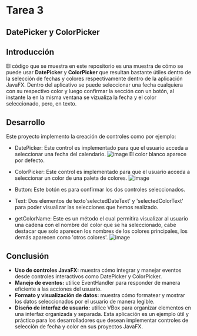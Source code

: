 # Tarea 3

## DatePicker y ColorPicker

## Introducción 
El código que se muestra en este repositorio es una muestra de cómo se puede usar **DatePicker** y **ColorPicker** que resultan bastante útiles dentro de la selección de fechas y colores respectivamente dentro de la aplicación JavaFX. Dentro del aplicativo se puede seleccionar una fecha cualquiera con su respectivo color y luego confirmar la sección con un botón, al instante la en la misma ventana se vizualiza la fecha y el color seleccionado, pero, en texto. 
## Desarrollo
Este proyecto implemento la creación de controles como por ejemplo:
- DatePicker: Este control es implementado para que el usuario acceda a seleccionar una fecha del calendario.
![image](https://github.com/Yadira-Quinde/Tareas3-Programacion/assets/168947646/feb7f7c9-133b-44b8-bcbe-bb91eb74f8ef)
El color blanco aparece por defecto. 
- ColorPicker: Este control es implementado para que el usuario acceda a seleccionar un color de una paleta de colores.
![image](https://github.com/Yadira-Quinde/Tareas3-Programacion/assets/168947646/cfe5442c-5a2e-4663-9943-142c0d05f4fe)

- Button: Este botón es para confirmar los dos controles seleccionados.
- Text: Dos elementos de texto'selectedDateText' y 'selectedColorText' para poder visualizar las selecciones que hemos realizado.
- getColorName: Este es un método el cual permitira visualizar al usuario una cadena con el nombre del color que se ha seleccionado, cabe destacar que solo aparecen los nombres de los colores principales, los demás aparecen como 'otros colores'.
![image](https://github.com/Yadira-Quinde/Tareas3-Programacion/assets/168947646/a0c03d82-1440-45e5-8726-456f7ddf8c20)

## Conclusión
- **Uso de controles JavaFX:** muestra cómo integrar y manejar eventos desde controles interactivos como DatePicker y ColorPicker. 
- **Manejo de eventos:** utilice EventHandler para responder de manera eficiente a las acciones del usuario. 
- **Formato y visualización de datos:** muestra cómo formatear y mostrar los datos seleccionados por el usuario de manera legible. 
- **Diseño de interfaz de usuario:** utilice VBox para organizar elementos en una interfaz organizada y separada. 
Esta aplicación es un ejemplo útil y práctico para los desarrolladores que desean implementar controles de selección de fecha y color en sus proyectos JavaFX.
